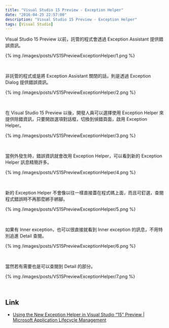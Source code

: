 ```yaml
---
title: "Visual Studio 15 Preview - Exception Helper"
date: "2016-04-25 22:57:00"
description: "Visual Studio 15 Preview - Exception Helper"
tags: [Visual Studio]
---
```



Visual Studio 15 Preview 以前，託管的程式會透過 Exception Assistant 提供錯誤資訊。  

<!-- More -->

{% img /images/posts/VS15PreviewExceptionHelper/1.png %}

<br/>


非託管的程式或是將 Exception Assistant 關閉的話，則是透過
 Exception Dialog 提供錯誤資訊。  

{% img /images/posts/VS15PreviewExceptionHelper/2.png %}

<br/>


在 Visual Studio 15 Preview 以後，開發人員可以選擇使用 Exception Helper 來提供除錯資訊，只要開啟選項對話框，切換到偵錯頁面，啟用 Exception Helper。  

{% img /images/posts/VS15PreviewExceptionHelper/3.png %}

<br/>


當例外發生時，錯誤資訊就會改用 Exception Helper，可以看到新的 Exception Helper 訊息精簡許多。  

{% img /images/posts/VS15PreviewExceptionHelper/4.png %}

<br/>


新的 Exception Helper 不會像以往一樣直接蓋在程式碼上面，而且可釘選，查閱程式錯誤時不再那麼綁手綁腳。  

{% img /images/posts/VS15PreviewExceptionHelper/5.png %}

<br/>


如果有 Inner exception，也可以很直接就看到 Inner exception 的訊息，不用特別追進 Detail 查閱。  

{% img /images/posts/VS15PreviewExceptionHelper/6.png %}

<br/>


當然若有需要也是可以查閱到 Detail 的部分。  

{% img /images/posts/VS15PreviewExceptionHelper/7.png %}

<br/>

Link
----
* [Using the New Exception Helper in Visual Studio “15” Preview | Microsoft Application Lifecycle Management](https://blogs.msdn.microsoft.com/visualstudioalm/2016/03/31/using-the-new-exception-helper-in-visual-studio-15-preview/)
